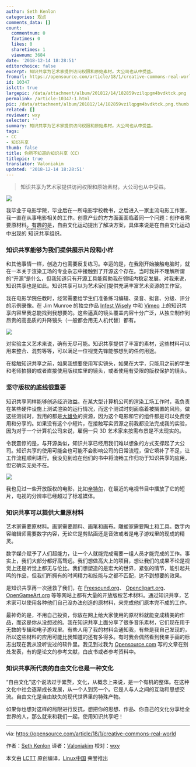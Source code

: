 ```yaml
---
author: Seth Kenlon
categories: 观点
comments_data: []
count:
  commentnum: 0
  favtimes: 0
  likes: 0
  sharetimes: 1
  viewnum: 3684
date: '2018-12-14 18:28:51'
editorchoice: false
excerpt: 知识共享为艺术家提供访问权限和原始素材。大公司也从中受益。
fromurl: https://opensource.com/article/18/1/creative-commons-real-world
id: 10347
islctt: true
largepic: /data/attachment/album/201812/14/182859vzilqpgm4bvdktck.png
permalink: /article-10347-1.html
pic: /data/attachment/album/201812/14/182859vzilqpgm4bvdktck.png.thumb.jpg
related: []
reviewer: wxy
selector: ''
summary: 知识共享为艺术家提供访问权限和原始素材。大公司也从中受益。
tags:
- CC
- 知识共享
thumb: false
title: 你所不知道的知识共享（CC）
titlepic: true
translator: Valoniakim
updated: '2018-12-14 18:28:51'
---
```



> 
> 知识共享为艺术家提供访问权限和原始素材。大公司也从中受益。
> 
> 
> 


![](/data/attachment/album/201812/14/182859vzilqpgm4bvdktck.png)


我毕业于电影学院，毕业后在一所电影学校教书，之后进入一家主流电影工作室，我一直在从事电影相关的工作。创意产业的方方面面面临着同一个问题：创作者需要原材料。有趣的是，自由文化运动提出了解决方案，具体来说是在自由文化运动中出现的<ruby> 知识共享 <rt>  Creative Commons </rt></ruby>组织。


### 知识共享能够为我们提供展示片段和小样


和其他事情一样，创造力也需要反复练习。幸运的是，在我刚开始接触电脑时，就在一本关于渲染工场的专业杂志中接触到了开源这个存在。当时我并不理解所谓的“开源”是什么，但我知道只有开源工具能帮助我在领域内稳定发展。对我来说，知识共享也是如此。知识共享可以为艺术家们提供充满丰富艺术资源的工作室。


我在电影学院任教时，经常需要给学生们准备练习编辑、录音、拟音、分级、评分的示例录像。在 Jim Munroe 的独立作品 [Infest Wisely](http://infestwisely.com) 中和 [Vimeo](https://vimeo.com/creativecommons) 上的知识共享内容里我总能找到我想要的。这些逼真的镜头覆盖内容十分广泛，从独立制作到昂贵的高品质的升降镜头（一般都会用无人机代替）都有。


![](/data/attachment/album/201812/14/182902ijudjzfjd4r5pncp.png)


对实验主义艺术来说，确有无尽可能。知识共享提供了丰富的素材，这些材料可以用来整合、混剪等等，可以满足一位视觉先锋能够想到的任何用途。


在接触知识共享之前，如果我想要使用写实镜头，如果在大学，只能用之前的学生和老师拍摄的或者直接使用版权库里的镜头，或者使用有受限的版权保护的镜头。


### 坚守版权的底线很重要


知识共享同样能够创造经济效益。在某大型计算机公司的渲染工场工作时，我负责在某些硬件设施上测试渲染的运行情况，而这个测试时刻面临着被搁置的风险。做这些测试时，我用的都是[大雄兔](https://peach.blender.org/)的资源，因为这个电影和它的组件都是可以免费使用和分享的。如果没有这个小短片，在接触写实资源之前我都没法完成我的实验，因为对于一个计算机公司来说，雇佣一只 3D 艺术家来按需布景是不太现实的。


令我震惊的是，与开源类似，知识共享已经用我们难以想象的方式支撑起了大公司。知识共享的使用可能会也可能不会影响公司的日常流程，但它填补了不足，让工作流程顺利进行。我没见到谁在他们的书中将流畅工作归功于知识共享的应用，但它确实无处不在。


![](/data/attachment/album/201812/14/182905yrp2t2n88fyzei2y.png)


我也见过一些开放版权的电影，比如[辛特尔](https://durian.blender.org/)，在最近的电视节目中播放了它的短片，电视的分辨率已经超过了标准媒体。


### 知识共享可以提供大量原材料


艺术家需要原材料。画家需要颜料、画笔和画布。雕塑家需要陶土和工具。数字内容编辑师需要数字内容，无论它是剪贴画还是音效或者是电子游戏里的现成的精灵。


数字媒介赋予了人们超能力，让一个人就能完成需要一组人员才能完成的工作。事实上，我们大部分都好高骛远。我们想做高大上的项目，想让我们的成果不论是视觉上还是听觉上都无与伦比。我们想塑造的是宏大的世界，紧张的情节，能引起共鸣的作品，但我们所拥有的时间精力和技能与之都不匹配，达不到想要的效果。


是知识共享再一次拯救了我们，在 [Freesound.org](http://freesound.org)、 [Openclipart.org](http://openclipart.org)、 [OpenGameArt.org](http://opengameart.org) 等等网站上都有大量的开放版权艺术材料。通过知识共享，艺术家可以使用各种他们自己没办法创造的原材料，来完成他们原本完不成的工作。


最神奇的是，不用自己投资，你放在网上给大家使用的原材料就能变成精美的作品，而这是你从没想过的。我在知识共享上面分享了很多音乐素材，它们现在用于无数的专辑和电子游戏里。有些人用了我的材料会通知我，有些是我自己发现的，所以这些材料的应用可能比我知道的还有多得多。有时我会偶然看到我亲手画的标志出现在我从没听说过的软件里。我见到过我为 [Opensource.com](https://opensource.com/) 写的文章在别处发表，有的是论文的参考文献，白皮书或者参考资料中。


### 知识共享所代表的自由文化也是一种文化


“自由文化”这个说法过于累赘，文化，从概念上来说，是一个有机的整体。在这种文化中社会逐渐成长发展，从一个人到另一个。它是人与人之间的互动和思想交流。自由文化是自由缺失的现代世界里的特殊产物。


如果你也想对这样的局限进行反抗，想把你的思想、作品、你自己的文化分享给全世界的人，那么就来和我们一起，使用知识共享吧！




---


via: <https://opensource.com/article/18/1/creative-commons-real-world>


作者：[Seth Kenlon](https://opensource.com/users/seth) 译者：[Valoniakim](https://github.com/Valoniakim) 校对：[wxy](https://github.com/wxy)


本文由 [LCTT](https://github.com/LCTT/TranslateProject) 原创编译，[Linux中国](https://linux.cn/) 荣誉推出